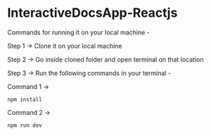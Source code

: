 # InteractiveDocsApp-Reactjs

Commands for running it on your local machine -

Step 1 -> Clone it on your local machine 

Step 2 -> Go inside cloned folder and open terminal on that location

Step 3 -> Run the following commands in your terminal -

Command 1 -> 

    npm install

Command 2 -> 

    npm run dev
